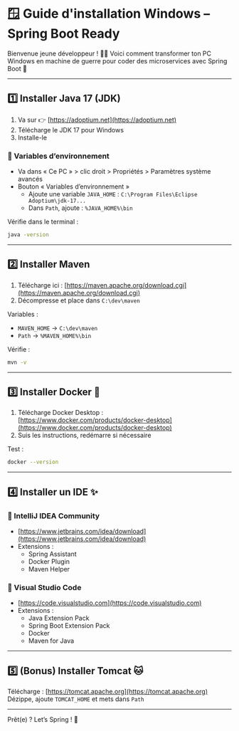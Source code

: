 # 🪟 Guide d'installation Windows – Spring Boot Ready

Bienvenue jeune développeur ! 👩‍💻 Voici comment transformer ton PC Windows en machine de guerre pour coder des microservices avec Spring Boot 🚀

---

## 1️⃣ Installer Java 17 (JDK)

1. Va sur 👉 [https://adoptium.net](https://adoptium.net)
2. Télécharge le JDK 17 pour Windows
3. Installe-le

### 🔧 Variables d’environnement
- Va dans « Ce PC » > clic droit > Propriétés > Paramètres système avancés
- Bouton « Variables d’environnement »
  - Ajoute une variable `JAVA_HOME` : `C:\Program Files\Eclipse Adoptium\jdk-17...`
  - Dans `Path`, ajoute : `%JAVA_HOME%\bin`

Vérifie dans le terminal :
```bash
java -version
```

---

## 2️⃣ Installer Maven

1. Télécharge ici : [https://maven.apache.org/download.cgi](https://maven.apache.org/download.cgi)
2. Décompresse et place dans `C:\dev\maven`

Variables :
- `MAVEN_HOME` → `C:\dev\maven`
- `Path` → `%MAVEN_HOME%\bin`

Vérifie :
```bash
mvn -v
```

---

## 3️⃣ Installer Docker 🐳

1. Télécharge Docker Desktop : [https://www.docker.com/products/docker-desktop](https://www.docker.com/products/docker-desktop)
2. Suis les instructions, redémarre si nécessaire

Test :
```bash
docker --version
```

---

## 4️⃣ Installer un IDE ✨

### 🔹 IntelliJ IDEA Community
- [https://www.jetbrains.com/idea/download](https://www.jetbrains.com/idea/download)
- Extensions :
  - Spring Assistant
  - Docker Plugin
  - Maven Helper

### 🔹 Visual Studio Code
- [https://code.visualstudio.com](https://code.visualstudio.com)
- Extensions :
  - Java Extension Pack
  - Spring Boot Extension Pack
  - Docker
  - Maven for Java

---

## 5️⃣ (Bonus) Installer Tomcat 🐱

Télécharge : [https://tomcat.apache.org](https://tomcat.apache.org)  
Dézippe, ajoute `TOMCAT_HOME` et mets dans `Path`

---

Prêt(e) ? Let’s Spring ! 🌱

